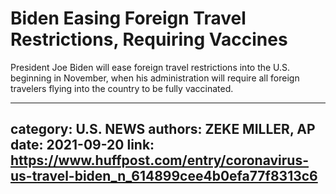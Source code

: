 # Biden Easing Foreign Travel Restrictions, Requiring Vaccines

President Joe Biden will ease foreign travel restrictions into the U.S. beginning in November, when his administration will require all foreign travelers flying into the country to be fully vaccinated.

---
category: U.S. NEWS
authors: ZEKE MILLER, AP
date: 2021-09-20
link: https://www.huffpost.com/entry/coronavirus-us-travel-biden_n_614899cee4b0efa77f8313c6
---
